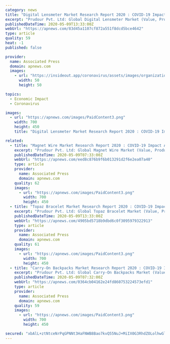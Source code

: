 ```yaml
---
category: news
title: "Digital Lensmeter Market Research Report 2020 : COVID-19 Impact Analysis And Predictive Business Strategy By Top Companies"
excerpt: "Prudour Pvt. Ltd: Global Digital Lensmeter Market (Value, Production and Consumption), Ecosystem Analysis, Intellectual Property Analysis, Splits the Breakdown (Data Status 2012-2019 and Forecast to 2029),"
publishedDateTime: 2020-05-09T13:33:00Z
webUrl: "https://apnews.com/83d45a1107cf872a551f8dcd5bce4642"
type: article
quality: 59
heat: -1
published: false

provider:
  name: Associated Press
  domain: apnews.com
  images:
    - url: "https://insideout.app/coronavirus/assets/images/organizations/apnews.com-50x50.jpg"
      width: 50
      height: 50

topics:
  - Economic Impact
  - Coronavirus

images:
  - url: "https://apnews.com/images/PaidContent3.png"
    width: 700
    height: 450
    title: "Digital Lensmeter Market Research Report 2020 : COVID-19 Impact Analysis And Predictive Business Strategy By Top Companies"

related:
  - title: "Magnet Wire Market Research Report 2020 : COVID-19 Impact Analysis And Predictive Business Strategy By Top Companies"
    excerpt: "Prudour Pvt. Ltd: Global Magnet Wire Market (Value, Production and Consumption), Ecosystem Analysis, Intellectual Property Analysis, Splits the Breakdown (Data Status 2012-2019 and Forecast to 2029),"
    publishedDateTime: 2020-05-09T07:33:00Z
    webUrl: "https://apnews.com/eed8c876b9f6b013291d2f6e2ea07a40"
    type: article
    provider:
      name: Associated Press
      domain: apnews.com
    quality: 62
    images:
      - url: "https://apnews.com/images/PaidContent3.png"
        width: 700
        height: 450
  - title: "Topaz Bracelet Market Research Report 2020 : COVID-19 Impact Analysis And Predictive Business Strategy By Top Companies"
    excerpt: "Prudour Pvt. Ltd: Global Topaz Bracelet Market (Value, Production and Consumption), Ecosystem Analysis, Intellectual Property Analysis, Splits the Breakdown (Data Status 2012-2019 and Forecast to 2029),"
    publishedDateTime: 2020-05-09T13:33:00Z
    webUrl: "https://apnews.com/4905bd5718b9dbd6c0f3095979322913"
    type: article
    provider:
      name: Associated Press
      domain: apnews.com
    quality: 61
    images:
      - url: "https://apnews.com/images/PaidContent3.png"
        width: 700
        height: 450
  - title: "Carry-On Backpacks Market Research Report 2020 : COVID-19 Impact Analysis And Predictive Business Strategy By Top Companies"
    excerpt: "Prudour Pvt. Ltd: Global Carry-On Backpacks Market (Value, Production and Consumption), Ecosystem Analysis, Intellectual Property Analysis, Splits the Breakdown (Data Status 2012-2019 and Forecast to 2029),"
    publishedDateTime: 2020-05-09T07:32:00Z
    webUrl: "https://apnews.com/0364cb04162e24fd860753224573efd1"
    type: article
    provider:
      name: Associated Press
      domain: apnews.com
    quality: 59
    images:
      - url: "https://apnews.com/images/PaidContent3.png"
        width: 700
        height: 450

secured: "xbAlL+ztNtceNrPqGPNNt3HaFNWB8Bao7kvQ55NuJ+MiIX0G3RhdZOLolhwGlAMKYmYyEOunIe6eX6lXAMhNqcFq6Y6HS7kw3qjwf1Begpmp3+SRglPKUVnCj4Yd+LmQlzsya64qi2rbaOBtPIssECMWeMzmbh5E8of6v0k367PukFI2AnzbEOQOamMsAl3AhwAxS7E2INGaMCjsOVucvnaDmQTcI17WwjjRdfrDqdLfhHChR7nwKEGjdg6RsCoHmp0zMzaCafXIUR6G6Ooklxe3dbK7w0Q+/sNpcgSzApesmweQY4c9Y4aMSMLeAlBD;aD+UwQNAkHxThYZOSm3UXg=="
---
```



